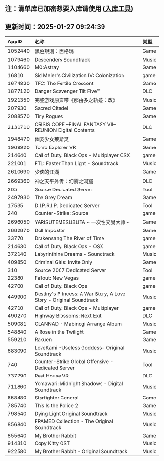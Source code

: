 ## 注：清单库已加密想要入库请使用 ([入库工具](https://github.com/BlankTMing/ManifestAutoUpdate/releases))

## 更新时间：2025-01-27 09:24:39
| AppID | 名称 | 类型  |
| :-------------------- | :----------------------------- | :----------- |
| 1052440 | 黑色規則：西格瑪| Game |
| 1079460 | Descenders Soundtrack| Music |
| 1104660 | MO:Astray| Game |
| 16810 | Sid Meier's Civilization IV: Colonization| game |
| 1674820 | TFC: The Fertile Crescent| Game |
| 1877120 | Danger Scavenger Tilt Five™| DLC |
| 1921350 | 完整游戏原声带《那由多之轨迹：改》| Music |
| 207930 | Sacred Citadel| Game |
| 2088570 | Tiny Rogues| Game |
| 2131710 | CRISIS CORE –FINAL FANTASY VII– REUNION Digital Contents| DLC |
| 1948470 | 幽灵少女莱斯灵| Game |
| 1969920 | Tomb Explorer VR| Game |
| 214640 | Call of Duty: Black Ops - Multiplayer OSX| game |
| 221001 | FTL: Faster Than Light - Soundtrack| Music |
| 2610690 | 少侠的江湖| Game |
| 2669360 | 神之天平外传：幻雾之洞窟| DLC |
| 205 | Source Dedicated Server| Tool |
| 2497930 | The Grey Dream| Game |
| 17535 | D.I.P.R.I.P. Dedicated Server| Tool |
| 240 | Counter-Strike: Source| game |
| 2696050 | YARISUTEMESUBUTA ~ 一次性交易大师 ~| Game |
| 2882870 | Doll Impostor| Game |
| 33770 | Drakensang The River of Time| game |
| 214630 | Call of Duty: Black Ops - OSX| game |
| 372140 | Labyrinthine Dreams - Soundtrack| Music |
| 409850 | Criminal Girls: Invite Only| Game |
| 310 | Source 2007 Dedicated Server| Tool |
| 22380 | Fallout: New Vegas| game |
| 42700 | Call of Duty: Black Ops| game |
| 449900 | Destiny's Princess: A War Story, A Love Story - Original Soundtrack| Music |
| 42710 | Call of Duty: Black Ops - Multiplayer| game |
| 490270 | Highway Blossoms: Next Exit| DLC |
| 509081 | CLANNAD - Mabinogi Arrange Album| Music |
| 548840 | A Rose in the Twilight| Game |
| 559210 | Rakuen| Game |
| 683090 | LoveKami -Useless Goddess- Original Soundtrack| Music |
| 740 | Counter-Strike Global Offensive - Dedicated Server| Tool |
| 737790 | Rest House VR| DLC |
| 711860 | Yomawari: Midnight Shadows - Digital Soundtrack| Music |
| 658480 | Starfighter General| Game |
| 785740 | This Is the Police 2| Game |
| 798540 | Dying Light Original Soundtrack| Music |
| 856840 | FRAMED Collection - The Original Soundtrack| Music |
| 855640 | My Brother Rabbit| Game |
| 914310 | Copy Kitty OST| Music |
| 922580 | My Brother Rabbit - Original Soundtrack| Music |
